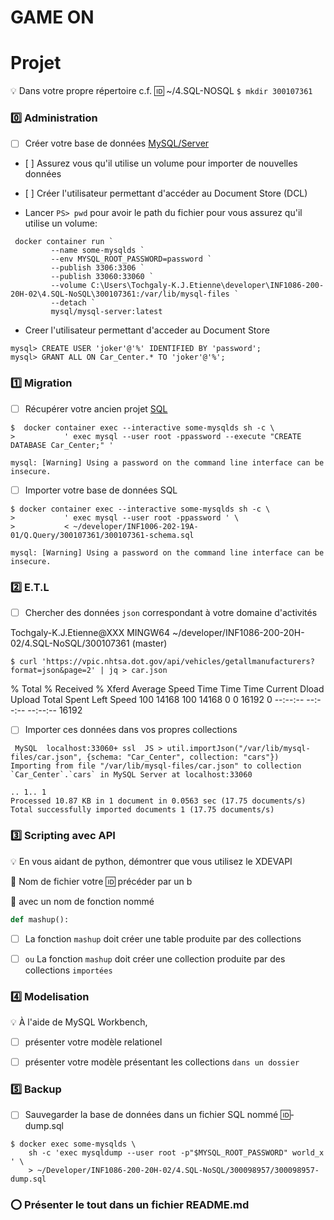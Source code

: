 # GAME ON 

# Projet

:bulb: Dans votre propre répertoire c.f. :id:
~/4.SQL-NOSQL
```$ mkdir 300107361```

### :zero: Administration 

- [ ] Créer votre base de données [MySQL/Server](../3.ETL/.docs/MySQLDS.md)

- [ ] Assurez vous qu'il utilise un volume pour importer de nouvelles données


- [ ] Créer l'utilisateur permettant d'accéder au Document Store (DCL)


* Lancer `PS> pwd` pour avoir le path du fichier pour vous assurez qu'il utilise un volume: 

```
 docker container run `
         --name some-mysqlds `
         --env MYSQL_ROOT_PASSWORD=password `
         --publish 3306:3306 `
         --publish 33060:33060 `
         --volume C:\Users\Tochgaly-K.J.Etienne\developer\INF1086-200-20H-02\4.SQL-NoSQL\300107361:/var/lib/mysql-files `
         --detach `
         mysql/mysql-server:latest
```

* Creer l'utilisateur permettant d'acceder au Document Store

```
mysql> CREATE USER 'joker'@'%' IDENTIFIED BY 'password';
mysql> GRANT ALL ON Car_Center.* TO 'joker'@'%';
```

### :one: Migration

- [ ] Récupérer votre ancien projet [SQL](https://github.com/CollegeBoreal/INF1006-202-19A-01/tree/master/4.DML)
```
$  docker container exec --interactive some-mysqlds sh -c \
>           ' exec mysql --user root -ppassword --execute "CREATE DATABASE Car_Center;" '

mysql: [Warning] Using a password on the command line interface can be insecure.
```

- [ ] Importer votre base de données SQL
 ```
$ docker container exec --interactive some-mysqlds sh -c \
>           ' exec mysql --user root -ppassword ' \
>           < ~/developer/INF1006-202-19A-01/Q.Query/300107361/300107361-schema.sql

mysql: [Warning] Using a password on the command line interface can be insecure.
```
### :two: E.T.L

- [ ] Chercher des données `json` correspondant à votre domaine d'activités

Tochgaly-K.J.Etienne@XXX MINGW64 ~/developer/INF1086-200-20H-02/4.SQL-NoSQL/300107361 (master)

```$ curl 'https://vpic.nhtsa.dot.gov/api/vehicles/getallmanufacturers?format=json&page=2' | jq > car.json ```

  % Total    % Received % Xferd  Average Speed   Time    Time     Time  Current
                                 Dload  Upload   Total   Spent    Left  Speed
100 14168  100 14168    0     0  16192      0 --:--:-- --:--:-- --:--:-- 16192

- [ ] Importer ces données dans vos propres collections
```
 MySQL  localhost:33060+ ssl  JS > util.importJson("/var/lib/mysql-files/car.json", {schema: "Car_Center", collection: "cars"})
Importing from file "/var/lib/mysql-files/car.json" to collection `Car_Center`.`cars` in MySQL Server at localhost:33060

.. 1.. 1
Processed 10.87 KB in 1 document in 0.0563 sec (17.75 documents/s)
Total successfully imported documents 1 (17.75 documents/s)
```

### :three: Scripting avec API

:bulb: En vous aidant de python, démontrer que vous utilisez le XDEVAPI

:pushpin: Nom de fichier votre :id: précéder par un b

:pushpin: avec un nom de fonction nommé

```python
def mashup():

```


- [ ] La fonction `mashup` doit créer une table produite par des collections


- [ ] ` ou ` La fonction `mashup` doit créer une collection produite par des collections `importées `


### :four: Modelisation

:bulb: À l'aide de MySQL Workbench,

- [ ] présenter votre modèle relationel


- [ ] présenter votre modèle présentant les collections `dans un dossier`



### :five: Backup

- [ ] Sauvegarder la base de données dans un fichier SQL nommé :id:-dump.sql

```
$ docker exec some-mysqlds \
    sh -c 'exec mysqldump --user root -p"$MYSQL_ROOT_PASSWORD" world_x ' \
    > ~/Developer/INF1086-200-20H-02/4.SQL-NoSQL/300098957/300098957-dump.sql
```

### :o: Présenter le tout dans un fichier README.md
